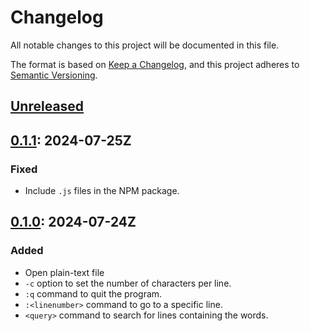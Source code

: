 # Changelog

All notable changes to this project will be documented in this file.

The format is based on [Keep a Changelog](https://keepachangelog.com/en/1.1.0/),
and this project adheres to [Semantic Versioning](https://semver.org/spec/v2.0.0.html).

## [Unreleased]

## [0.1.1]: 2024-07-25Z

### Fixed

- Include `.js` files in the NPM package.

## [0.1.0]: 2024-07-24Z

### Added

- Open plain-text file
- `-c` option to set the number of characters per line.
- `:q` command to quit the program.
- `:<linenumber>` command to go to a specific line.
- `<query>` command to search for lines containing the words.

[unreleased]: https://github.com/gimjb/notepath/compare/latest...develop
[0.1.1]: https://github.com/gimjb/notepath/compare/v0.1.0...v0.1.1
[0.1.0]: https://github.com/gimjb/notepath/compare/v0.0.0...v0.1.0
